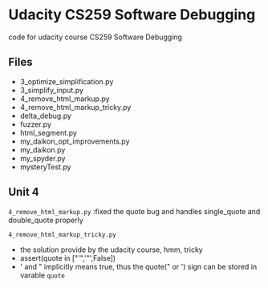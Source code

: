 Udacity CS259 Software Debugging
================================

code for udacity course CS259 Software Debugging

Files
-----

* 3_optimize_simplification.py
* 3_simplify_input.py
* 4_remove_html_markup.py
* 4_remove_html_markup_tricky.py
* delta_debug.py
* fuzzer.py
* html_segment.py
* my_daikon_opt_improvements.py
* my_daikon.py
* my_spyder.py
* mysteryTest.py

Unit 4
------
`4_remove_html_markup.py` :fixed the quote bug and handles single_quote and double_quote properly

`4_remove_html_markup_tricky.py` 
* the solution provide by the udacity course, hmm, tricky
* assert(quote in ["'",'"',False])
* ' and " implicitly means true, thus the quote(" or ') sign can be stored in varable `quote`
